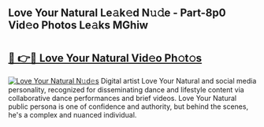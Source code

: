 ## Love Your Natural Le𝚊k𝚎d N𝚞𝚍e - Part-8p0 Vid𝚎o Photos Le𝚊ks MGhiw

# <h2><a href="http://fbfhwhv.evod.top/?m=Love+Your+Natural">🔗 👉🔴 Love Your Natural Vid𝚎o Ph𝚘t𝚘s</a></h2>

[![Love Your Natural N𝚞d𝚎s](https://i.imgur.com/8V9OHl7.gif)](http://fbfhwhv.evod.top/?m=Love+Your+Natural)
Digital artist Love Your Natural and social media personality, recognized for disseminating dance and lifestyle content via collaborative dance performances and brief videos. Love Your Natural public persona is one of confidence and authority, but behind the scenes, he's a complex and nuanced individual. 
